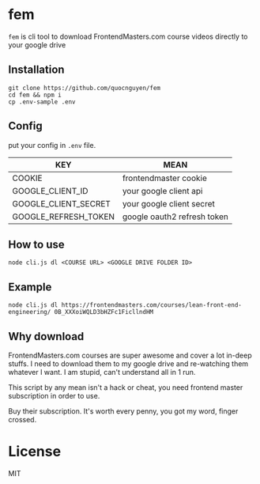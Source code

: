 
# fem
`fem` is cli tool to download FrontendMasters.com course videos directly to your google drive

## Installation

```
git clone https://github.com/quocnguyen/fem
cd fem && npm i
cp .env-sample .env
```

## Config

put your config in `.env` file.

| KEY  | MEAN |
| ------------- | ------------- |
| COOKIE  | frontendmaster cookie  |
| GOOGLE_CLIENT_ID  | your google client api  |
| GOOGLE_CLIENT_SECRET | your google client secret |
| GOOGLE_REFRESH_TOKEN | google oauth2 refresh token |


## How to use

```
node cli.js dl <COURSE URL> <GOOGLE DRIVE FOLDER ID>
```

## Example

```
node cli.js dl https://frontendmasters.com/courses/lean-front-end-engineering/ 0B_XXXoiWQLD3bHZFc1FicllndHM
```

## Why download
FrontendMasters.com courses are super awesome and cover a lot in-deep stuffs. I need to download them to my google drive and re-watching them whatever I want. I am stupid, can't understand all in 1 run.

This script by any mean isn't a hack or cheat, you need frontend master subscription in order to use.

Buy their subscription. It's worth every penny, you got my word, finger crossed.

# License

MIT
